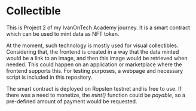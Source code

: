 # Collectible
This is Project 2 of my IvanOnTech Academy journey. It is a smart contract which can be used to mint data as NFT token.

At the moment, such technology is mostly used for visual collectibles. Considering that, the frontend is created in a way that the data minted would be a link to an image, and then this image would be retrieved when needed. This could happen on an application or marketplace where the frontend supports this. For testing purposes, a webpage and necessary script is included in this repository.

The smart contract is deployed on Ropsten testnet and is free to use. If there was a need to monetize, the _mint()_ function could be _payable_, so a pre-defined amount of payment would be requested.
